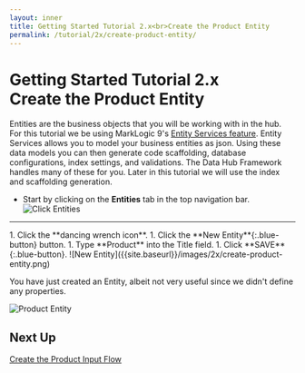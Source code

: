 ```yaml
---
layout: inner
title: Getting Started Tutorial 2.x<br>Create the Product Entity
permalink: /tutorial/2x/create-product-entity/
---
```


# Getting Started Tutorial 2.x<br>Create the Product Entity

Entities are the business objects that you will be working with in the hub. For this tutorial we be using MarkLogic 9's [Entity Services feature](https://docs.marklogic.com/guide/entity-services). Entity Services allows you to model your business entities as json. Using these data models you can then generate code scaffolding, database configurations, index settings, and validations. The Data Hub Framework handles many of these for you. Later in this tutorial we will use the index and scaffolding generation.

- Start by <i class="fa fa-hand-pointer-o"></i> clicking on the **Entities** tab in the top navigation bar.
![Click Entities]({{site.baseurl}}/images/2x/click-entities.png)
<hr>
1. <i class="fa fa-hand-pointer-o"></i> Click the **dancing wrench icon**.
1. <i class="fa fa-hand-pointer-o"></i> Click the **New Entity**{:.blue-button} button.
1. Type **Product** into the Title field.
1. <i class="fa fa-hand-pointer-o"></i> Click **SAVE**{:.blue-button}.
![New Entity]({{site.baseurl}}/images/2x/create-product-entity.png)

You have just created an Entity, albeit not very useful since we didn't define any properties.

![Product Entity]({{site.baseurl}}/images/2x/first-entity.png)

## Next Up
[Create the Product Input Flow]({{site.baseurl}}/tutorial/2x/create-product-input-flow/)
